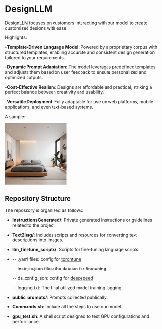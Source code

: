# DesignLLM

DesignLLM focuses on customers interacting with our model to create customized designs with ease.

Highlights:

-**Template-Driven Language Model**: Powered by a proprietary corpus with structured templates, enabling accurate and consistent design generation tailored to your requirements.

-**Dynamic Prompt Adaptation**: The model leverages predefined templates and adjusts them based on user feedback to ensure personalized and optimized outputs.

-**Cost-Effective Realism**: Designs are affordable and practical, striking a perfect balance between creativity and usability.

-**Versatile Deployment**: Fully adaptable for use on web platforms, mobile applications, and even text-based systems.

A sample:

<img src="./test.png" alt="drawing" width="200"/>

## Repository Structure

The repository is organized as follows:

- **InstructionsGenerated/**: Private generated instructions or guidelines related to the project.

- **Text2Img/**: Includes scripts and resources for converting text descriptions into images.

- **llm_finetune_scripts/**: Scripts for fine-tuning language scripts:
- 
  -- .yaml files: config for [torchtune](https://github.com/pytorch/torchtune)
  
  -- instr_xx.json files: the dataset for finetuning
  
  -- ds_config.json: config for [deepspeed](https://github.com/microsoft/DeepSpeed)
  
  -- logging.txt: The final utilized model training logging.
  
- **public_prompts/**: Prompts collected publically.

- **Commands.sh**: Include all the steps to use our model.

- **gpu_test.sh**: A shell script designed to test GPU configurations and performance.






